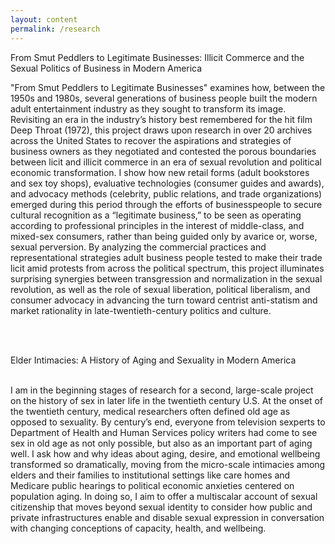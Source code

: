 ```yaml
---
layout: content
permalink: /research
---
```

From Smut Peddlers to Legitimate Businesses: Illicit Commerce and the Sexual Politics of Business in Modern America
<br>

"From Smut Peddlers to Legitimate Businesses" examines how, between the 1950s and 1980s, several generations of business people built the modern adult entertainment industry as they sought to transform its image. Revisiting an era in the industry’s history best remembered for the hit film Deep Throat (1972), this project draws upon research in over 20 archives across the United States to recover the aspirations and strategies of business owners as they negotiated and contested the porous boundaries between licit and illicit commerce in an era of sexual revolution and political economic transformation. I show how new retail forms (adult bookstores and sex toy shops), evaluative technologies (consumer guides and awards), and advocacy methods (celebrity, public relations, and trade organizations) emerged during this period through the efforts of businesspeople to secure cultural recognition as a “legitimate business,” to be seen as operating according to professional principles in the interest of middle-class, and mixed-sex consumers, rather than being guided only by avarice or, worse, sexual perversion. By analyzing the commercial practices and representational strategies adult business people tested to make their trade licit amid protests from across the political spectrum, this project illuminates surprising synergies between transgression and normalization in the sexual revolution, as well as the role of sexual liberation, political liberalism, and consumer advocacy in advancing the turn toward centrist anti-statism and market rationality in late-twentieth-century politics and culture. 

<br>
<br>

Elder Intimacies: A History of Aging and Sexuality in Modern America

<br>
I am in the beginning stages of research for a second, large-scale project on the history of sex in later life in the twentieth century U.S. At the onset of the twentieth century, medical researchers often defined old age as opposed to sexuality. By century’s end, everyone from television sexperts to Department of Health and Human Services policy writers had come to see sex in old age as not only possible, but also as an important part of aging well. I ask how and why ideas about aging, desire, and emotional wellbeing transformed so dramatically, moving from the micro-scale intimacies among elders and their families to institutional settings like care homes and Medicare public hearings to political economic anxieties centered on population aging. In doing so, I aim to offer a multiscalar account of sexual citizenship that moves beyond sexual identity to consider how public and private infrastructures enable and disable sexual expression in conversation with changing conceptions of capacity, health, and wellbeing. 




